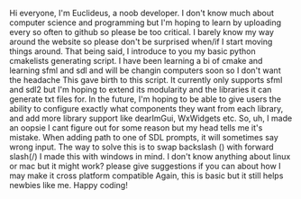 Hi everyone, I'm Euclideus, a noob developer. I don't know much about computer science and programming but I'm hoping to learn by uploading every so often to github so please be too critical.
I barely know my way around the website so please don't be surprised when/if I start moving things around.
That being said, I introduce to you my basic python cmakelists generating script. I have been learning a bi of cmake and learning sfml and sdl and will be changin computers soon so I don't want the headache
This gave birth to this script. It currently only supports sfml and sdl2 but I'm hoping to extend its modularity and the libraries it can generate txt files for. In the future,
I'm hoping to be able to give users the ability to configure exactly what components they want from each library, and add more library support like dearImGui, WxWidgets etc.
So, uh, I made an oopsie I cant figure out for some reason but my head tells me it's mistake. When adding path to one of SDL prompts, it will sometimes say wrong input. The way to solve this is to
swap backslash (\) with forward slash(/)
I made this with windows in mind. I don't know anything about linux or mac but it might work? please give suggestions if you can about how I may make it cross platform compatible
Again, this is basic but it still helps newbies like me. Happy coding!
